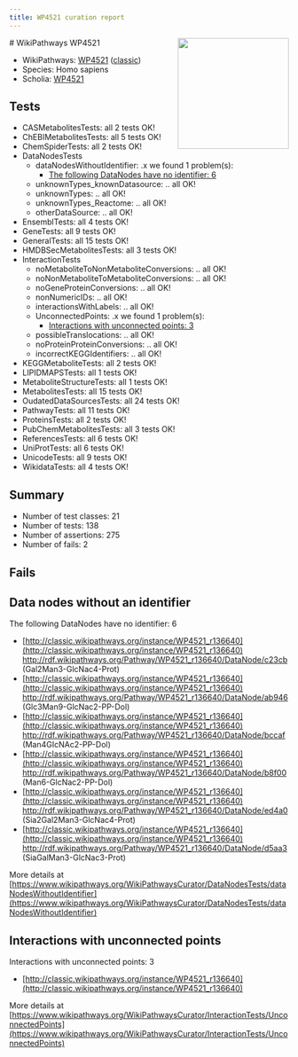 ```yaml
---
title: WP4521 curation report
---
```


<img style="float: right; width: 200px" src="https://upload.wikimedia.org/wikipedia/commons/thumb/8/83/Wplogo_with_text_500.png/640px-Wplogo_with_text_500.png" />
# WikiPathways WP4521

* WikiPathways: [WP4521](https://wikipathways.org/pathways/WP4521) ([classic](https://classic.wikipathways.org/instance/WP4521))
* Species: Homo sapiens
* Scholia: [WP4521](https://scholia.toolforge.org/wikipathways/WP4521)
## Tests
* CASMetabolitesTests: all 2 tests OK!
* ChEBIMetabolitesTests: all 5 tests OK!
* ChemSpiderTests: all 2 tests OK!
* DataNodesTests
    * dataNodesWithoutIdentifier: .x we found 1 problem(s):
        * [The following DataNodes have no identifier: 6](#d2d32fa5)
    * unknownTypes_knownDatasource: .. all OK!
    * unknownTypes: .. all OK!
    * unknownTypes_Reactome: .. all OK!
    * otherDataSource: .. all OK!
* EnsemblTests: all 4 tests OK!
* GeneTests: all 9 tests OK!
* GeneralTests: all 15 tests OK!
* HMDBSecMetabolitesTests: all 3 tests OK!
* InteractionTests
    * noMetaboliteToNonMetaboliteConversions: .. all OK!
    * noNonMetaboliteToMetaboliteConversions: .. all OK!
    * noGeneProteinConversions: .. all OK!
    * nonNumericIDs: .. all OK!
    * interactionsWithLabels: .. all OK!
    * UnconnectedPoints: .x we found 1 problem(s):
        * [Interactions with unconnected points: 3](#35a61adb)
    * possibleTranslocations: .. all OK!
    * noProteinProteinConversions: .. all OK!
    * incorrectKEGGIdentifiers: .. all OK!
* KEGGMetaboliteTests: all 2 tests OK!
* LIPIDMAPSTests: all 1 tests OK!
* MetaboliteStructureTests: all 1 tests OK!
* MetabolitesTests: all 15 tests OK!
* OudatedDataSourcesTests: all 24 tests OK!
* PathwayTests: all 11 tests OK!
* ProteinsTests: all 2 tests OK!
* PubChemMetabolitesTests: all 3 tests OK!
* ReferencesTests: all 6 tests OK!
* UniProtTests: all 6 tests OK!
* UnicodeTests: all 9 tests OK!
* WikidataTests: all 4 tests OK!


## Summary

* Number of test classes: 21
* Number of tests: 138
* Number of assertions: 275
* Number of fails: 2

## Fails

<a name="d2d32fa5" />

## Data nodes without an identifier

The following DataNodes have no identifier: 6

* [http://classic.wikipathways.org/instance/WP4521_r136640](http://classic.wikipathways.org/instance/WP4521_r136640) http://rdf.wikipathways.org/Pathway/WP4521_r136640/DataNode/c23cb (Gal2Man3-GlcNac4-Prot)
* [http://classic.wikipathways.org/instance/WP4521_r136640](http://classic.wikipathways.org/instance/WP4521_r136640) http://rdf.wikipathways.org/Pathway/WP4521_r136640/DataNode/ab946 (Glc3Man9-GlcNac2-PP-Dol)
* [http://classic.wikipathways.org/instance/WP4521_r136640](http://classic.wikipathways.org/instance/WP4521_r136640) http://rdf.wikipathways.org/Pathway/WP4521_r136640/DataNode/bccaf (Man4GIcNAc2-PP-Dol)
* [http://classic.wikipathways.org/instance/WP4521_r136640](http://classic.wikipathways.org/instance/WP4521_r136640) http://rdf.wikipathways.org/Pathway/WP4521_r136640/DataNode/b8f00 (Man6-GlcNac2-PP-Dol)
* [http://classic.wikipathways.org/instance/WP4521_r136640](http://classic.wikipathways.org/instance/WP4521_r136640) http://rdf.wikipathways.org/Pathway/WP4521_r136640/DataNode/ed4a0 (Sia2Gal2Man3-GlcNac4-Prot)
* [http://classic.wikipathways.org/instance/WP4521_r136640](http://classic.wikipathways.org/instance/WP4521_r136640) http://rdf.wikipathways.org/Pathway/WP4521_r136640/DataNode/d5aa3 (SiaGalMan3-GlcNac3-Prot)


More details at [https://www.wikipathways.org/WikiPathwaysCurator/DataNodesTests/dataNodesWithoutIdentifier](https://www.wikipathways.org/WikiPathwaysCurator/DataNodesTests/dataNodesWithoutIdentifier)

<a name="35a61adb" />

## Interactions with unconnected points

Interactions with unconnected points: 3

* [http://classic.wikipathways.org/instance/WP4521_r136640](http://classic.wikipathways.org/instance/WP4521_r136640)


More details at [https://www.wikipathways.org/WikiPathwaysCurator/InteractionTests/UnconnectedPoints](https://www.wikipathways.org/WikiPathwaysCurator/InteractionTests/UnconnectedPoints)

